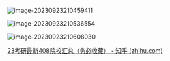 ![image-20230923210459411](C:\Users\Tyrant\AppData\Roaming\Typora\typora-user-images\image-20230923210459411.png)

![image-20230923210536554](C:\Users\Tyrant\AppData\Roaming\Typora\typora-user-images\image-20230923210536554.png)

![image-20230923210608030](C:\Users\Tyrant\AppData\Roaming\Typora\typora-user-images\image-20230923210608030.png)

[23考研最新408院校汇总（务必收藏） - 知乎 (zhihu.com)](https://zhuanlan.zhihu.com/p/443018767)